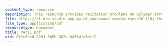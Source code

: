 ```yaml
---
content_type: resource
description: This resource provides recitation problems on polymer structure and bonding.
file: https://ol-ocw-studio-app-qa.s3.amazonaws.com/courses/20-110j-thermodynamics-of-biomolecular-systems-fall-2005/8ffc8bed62833b5b882bb498d1a3dc12_rec11.pdf
file_type: application/pdf
resourcetype: Document
title: rec11.pdf
uid: 8ffc8bed-6283-3b5b-882b-b498d1a3dc12
---
```

